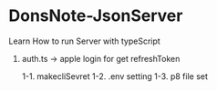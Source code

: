 # DonsNote-JsonServer
Learn How to run Server with typeScript

1. auth.ts -> apple login for get refreshToken

    1-1. makecliSevret
    1-2. .env setting
    1-3. p8 file set